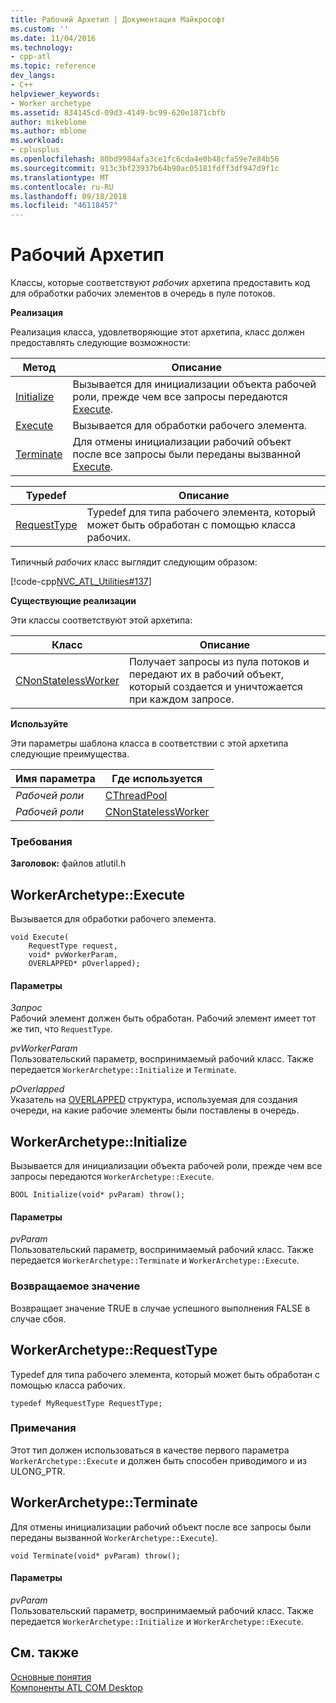 ```yaml
---
title: Рабочий Архетип | Документация Майкрософт
ms.custom: ''
ms.date: 11/04/2016
ms.technology:
- cpp-atl
ms.topic: reference
dev_langs:
- C++
helpviewer_keywords:
- Worker archetype
ms.assetid: 834145cd-09d3-4149-bc99-620e1871cbfb
author: mikeblome
ms.author: mblome
ms.workload:
- cplusplus
ms.openlocfilehash: 80bd9984afa3ce1fc6cda4e0b48cfa59e7e84b56
ms.sourcegitcommit: 913c3bf23937b64b90ac05181fdff3df947d9f1c
ms.translationtype: MT
ms.contentlocale: ru-RU
ms.lasthandoff: 09/18/2018
ms.locfileid: "46118457"
---
```

# <a name="worker-archetype"></a>Рабочий Архетип

Классы, которые соответствуют *рабочих* архетипа предоставить код для обработки рабочих элементов в очередь в пуле потоков.

**Реализация**

Реализация класса, удовлетворяющие этот архетипа, класс должен предоставлять следующие возможности:

|Метод|Описание|
|------------|-----------------|
|[Initialize](#initialize)|Вызывается для инициализации объекта рабочей роли, прежде чем все запросы передаются [Execute](#execute).|
|[Execute](#execute)|Вызывается для обработки рабочего элемента.|
|[Terminate](#terminate)|Для отмены инициализации рабочий объект после все запросы были переданы вызванной [Execute](#execute).|

|Typedef|Описание|
|-------------|-----------------|
|[RequestType](#requesttype)|Typedef для типа рабочего элемента, который может быть обработан с помощью класса рабочих.|

Типичный *рабочих* класс выглядит следующим образом:

[!code-cpp[NVC_ATL_Utilities#137](../../atl/codesnippet/cpp/worker-archetype_1.cpp)]

**Существующие реализации**

Эти классы соответствуют этой архетипа:

|Класс|Описание|
|-----------|-----------------|
|[CNonStatelessWorker](../../atl/reference/cnonstatelessworker-class.md)|Получает запросы из пула потоков и передают их в рабочий объект, который создается и уничтожается при каждом запросе.|

**Используйте**

Эти параметры шаблона класса в соответствии с этой архетипа следующие преимущества.

|Имя параметра|Где используется|
|--------------------|-------------|
|*Рабочей роли*|[CThreadPool](../../atl/reference/cthreadpool-class.md)|
|*Рабочей роли*|[CNonStatelessWorker](../../atl/reference/cnonstatelessworker-class.md)|

### <a name="requirements"></a>Требования

**Заголовок:** файлов atlutil.h

## <a name="execute"></a>WorkerArchetype::Execute

Вызывается для обработки рабочего элемента.

```
void Execute(
    RequestType request,  
    void* pvWorkerParam,  
    OVERLAPPED* pOverlapped);
```

#### <a name="parameters"></a>Параметры

*Запрос*<br/>
Рабочий элемент должен быть обработан. Рабочий элемент имеет тот же тип, что `RequestType`.

*pvWorkerParam*<br/>
Пользовательский параметр, воспринимаемый рабочий класс. Также передается `WorkerArchetype::Initialize` и `Terminate`.

*pOverlapped*<br/>
Указатель на [OVERLAPPED](/windows/desktop/api/minwinbase/ns-minwinbase-_overlapped) структура, используемая для создания очереди, на какие рабочие элементы были поставлены в очередь.

## <a name="initialize"></a> WorkerArchetype::Initialize

Вызывается для инициализации объекта рабочей роли, прежде чем все запросы передаются `WorkerArchetype::Execute`.
```
BOOL Initialize(void* pvParam) throw();
```

#### <a name="parameters"></a>Параметры

*pvParam*<br/>
Пользовательский параметр, воспринимаемый рабочий класс. Также передается `WorkerArchetype::Terminate` и `WorkerArchetype::Execute`.

### <a name="return-value"></a>Возвращаемое значение

Возвращает значение TRUE в случае успешного выполнения FALSE в случае сбоя.

## <a name="requesttype"></a> WorkerArchetype::RequestType

Typedef для типа рабочего элемента, который может быть обработан с помощью класса рабочих.

```
typedef MyRequestType RequestType;
```

### <a name="remarks"></a>Примечания

Этот тип должен использоваться в качестве первого параметра `WorkerArchetype::Execute` и должен быть способен приводимого и из ULONG_PTR.

## <a name="terminate"></a> WorkerArchetype::Terminate

Для отмены инициализации рабочий объект после все запросы были переданы вызванной `WorkerArchetype::Execute`).

```
void Terminate(void* pvParam) throw();
```

#### <a name="parameters"></a>Параметры

*pvParam*<br/>
Пользовательский параметр, воспринимаемый рабочий класс. Также передается `WorkerArchetype::Initialize` и `WorkerArchetype::Execute`.

## <a name="see-also"></a>См. также

[Основные понятия](../../atl/active-template-library-atl-concepts.md)<br/>
[Компоненты ATL COM Desktop](../../atl/atl-com-desktop-components.md)


